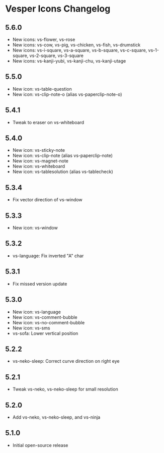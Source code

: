# Vesper Icons Changelog

## 5.6.0

* New icons: vs-flower, vs-rose
* New icons: vs-cow, vs-pig, vs-chicken, vs-fish, vs-drumstick
* New icons: vs-i-square, vs-a-square, vs-b-square, vs-c-square, vs-1-square, vs-2-square, vs-3-square
* New icons: vs-kanji-yubi, vs-kanji-chu, vs-kanji-utage

## 5.5.0

* New icon: vs-table-question
* New icon: vs-clip-note-o (alias vs-paperclip-note-o)

## 5.4.1

* Tweak to eraser on vs-whiteboard

## 5.4.0

* New icon: vs-sticky-note
* New icon: vs-clip-note (alias vs-paperclip-note)
* New icon: vs-magnet-note
* New icon: vs-whiteboard
* New icon: vs-tablesolution (alias vs-tablecheck)

## 5.3.4

* Fix vector direction of vs-window

## 5.3.3

* New icon: vs-window

## 5.3.2

* vs-language: Fix inverted "A" char

## 5.3.1

* Fix missed version update

## 5.3.0

* New icon: vs-language
* New icon: vs-comment-bubble
* New icon: vs-no-comment-bubble
* New icon: vs-sms
* vs-sofa: Lower vertical position

## 5.2.2

* vs-neko-sleep: Correct curve direction on right eye

## 5.2.1

* Tweak vs-neko, vs-neko-sleep for small resolution

## 5.2.0

* Add vs-neko, vs-neko-sleep, and vs-ninja

## 5.1.0

* Initial open-source release
